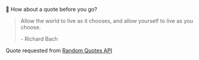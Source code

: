 📣 How about a quote before you go?

> Allow the world to live as it chooses, and allow yourself to live as you choose.
>
> <p>- Richard Bach</p>

Quote requested from [Random Quotes API](https://github.com/lukePeavey/quotable)
